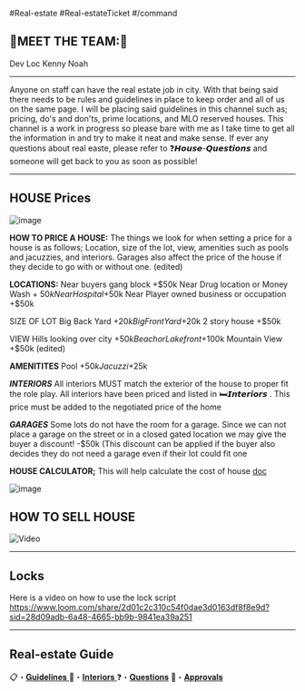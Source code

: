 #Real-estate #Real-estateTicket #/command 
## 🌟**MEET THE  TEAM:**🌟
Dev Loc
Kenny 
Noah

---

Anyone on staff can have the real estate job in city. With that being said there needs to be rules and guidelines in place to keep order and all of us on the same page. I will be placing said guidelines in this channel such as; pricing, do's and don'ts, prime locations, and MLO reserved houses. This channel is a work in progress so please bare with me as I take time to get all the information in and try to make it neat and make sense. If ever any questions about real easte, please refer to  ❓𝙃𝙤𝙪𝙨𝙚-𝙌𝙪𝙚𝙨𝙩𝙞𝙤𝙣𝙨 and someone will get back to you as soon as possible!

---
## **HOUSE Price**s

![image](https://media.discordapp.net/attachments/939305578054942720/1243689282816708618/3.5_real_estate_map.png?ex=6737c867&is=673676e7&hm=30bee0774b43e35caa9a5142e9b83a2502066e0535f5ca6d108a40c98660bffe&=&format=webp&quality=lossless)

**HOW TO PRICE A HOUSE:** 
The things we look for when setting a price for a house is as follows; Location, size of the lot, view, amenities such as pools and jacuzzies, and interiors. Garages also affect the price of the house if they decide to go with or without one. (edited)

**LOCATIONS:**
Near buyers gang block +$50k 
Near Drug location or Money Wash + $50k 
Near Hospital +$50k 
Near Player owned business or occupation +$50k
  
SIZE OF LOT
Big Back Yard +$20k 
Big Front Yard +$20k 
2 story house +$50k 

VIEW
Hills looking over city +$50k 
Beach or Lake front +$100k 
Mountain View +$50k (edited)

**AMENITITES**
Pool +$50k 
Jacuzzi +$25k

_**INTERIORS**_ All interiors MUST match the exterior of the house to proper fit the role play. All interiors have been priced and listed in ⁠🛏𝙄𝙣𝙩𝙚𝙧𝙞𝙤𝙧𝙨 . This price must be added to the negotiated price of the home

_**GARAGES**_
Some lots do not have the room for a garage. Since we can not place a garage on the street or in a closed gated location we may give the buyer a discount! -$50k (This discount can be applied if the buyer also decides they do not need a garage even if their lot could fit one

**HOUSE CALCULATOR;** This will help calculate the cost of house
[doc](https://docs.google.com/spreadsheets/d/1VZDKlHYIFA420aLZst2J3rK4O_e0wRUy89lUnIElnqs/edit?gid=549585124#gid=549585124)



![image](https://cdn.discordapp.com/attachments/1263546255900934275/1263552887150084126/ImageToStl.com_revampedmloandrealestatemappt3edited.jpg?ex=67378953&is=673637d3&hm=03138f69b412889154e7d9937d973faeec1482c049266ee4ac307873fbd4e08a&)

## **HOW TO SELL HOUSE**

![Video](https://youtu.be/nuOko_SSj1Y)

---
## Locks 
Here is a video on how to use the lock script
https://www.loom.com/share/2d01c2c310c54f0dae3d0163df8f8e9d?sid=28d09adb-6a48-4665-bb9b-9841ea39a251

---

## Real-estate Guide

📋・[𝐆𝐮𝐢𝐝𝐞𝐥𝐢𝐧𝐞𝐬 ](https://discord.com/channels/948070993518288936/1263546255900934275)
🏨・[𝐈𝐧𝐭𝐞𝐫𝐢𝐨𝐫𝐬 ](https://discord.com/channels/948070993518288936/1263546634566893649)
⁠❓・[𝐐𝐮𝐞𝐬𝐭𝐢𝐨𝐧𝐬](https://discord.com/channels/948070993518288936/1263549911346053220)
⁠🏡・[𝐀𝐩𝐩𝐫𝐨𝐯𝐚𝐥𝐬](https://discord.com/channels/948070993518288936/1263550218717102223)

